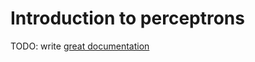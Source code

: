 # Introduction to perceptrons

TODO: write [great documentation](http://jacobian.org/writing/what-to-write/)
